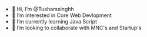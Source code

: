 - 👋 Hi, I’m @Tusharssinghh
- 👀 I’m interested in Core Web Devlopment
- 🌱 I’m currently learning Java Script
- 💞️ I’m looking to collaborate with MNC's and Startup's
  

<!---
Tusharssinghh/Tusharssinghh is a ✨ special ✨ repository because its `README.md` (this file) appears on your GitHub profile.
You can click the Preview link to take a look at your changes.
--->
